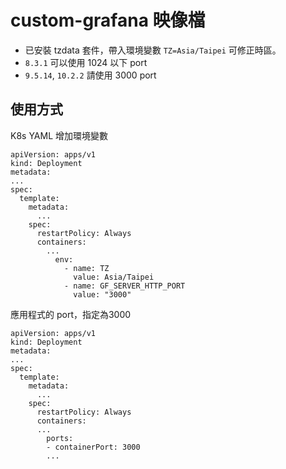 # custom-grafana 映像檔

- 已安裝 tzdata 套件，帶入環境變數 `TZ=Asia/Taipei` 可修正時區。
- `8.3.1` 可以使用 1024 以下 port
- `9.5.14`, `10.2.2` 請使用 3000 port

## 使用方式

K8s YAML 增加環境變數

```
apiVersion: apps/v1
kind: Deployment
metadata:
...
spec:
  template:
    metadata:
      ...
    spec:
      restartPolicy: Always
      containers:
        ...
          env:
            - name: TZ
              value: Asia/Taipei
            - name: GF_SERVER_HTTP_PORT
              value: "3000"
```

應用程式的 port，指定為3000

```
apiVersion: apps/v1
kind: Deployment
metadata:
...
spec:
  template:
    metadata:
      ...
    spec:
      restartPolicy: Always
      containers:
      ...
        ports:
        - containerPort: 3000
        ...
```

